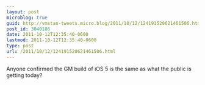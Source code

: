 ```yaml
---
layout: post
microblog: true
guid: http://vmstan-tweets.micro.blog/2011/10/12/124191520621461506.html
post_id: 3040186
date: 2011-10-12T12:35:40-0600
lastmod: 2011-10-12T12:35:40-0600
type: post
url: /2011/10/12/124191520621461506.html
---
```

Anyone confirmed the GM build of iOS 5 is the same as what the public is getting today?
